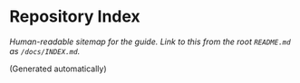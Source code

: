 # Repository Index

_Human-readable sitemap for the guide. Link to this from the root `README.md` as `/docs/INDEX.md`._

(Generated automatically)
